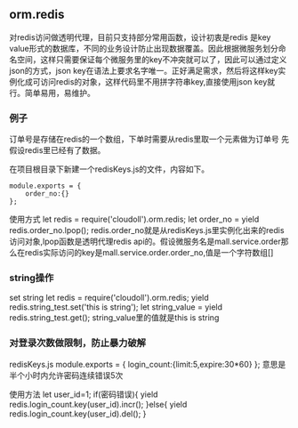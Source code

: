 ## orm.redis
对redis访问做透明代理，目前只支持部分常用函数，设计初衷是redis 是key value形式的数据库，不同的业务设计防止出现数据覆盖。因此根据微服务划分命名空间，这样只需要保证每个微服务里的key不冲突就可以了，因此可以通过定义json的方式，json key在语法上要求名字唯一。正好满足需求，然后将这样key实例化成可访问redis的对象，这样代码里不用拼字符串key,直接使用json key就行。简单易用，易维护。
### 例子
订单号是存储在redis的一个数组，下单时需要从redis里取一个元素做为订单号
先假设redis里已经有了数据。


在项目根目录下新建一个redisKeys.js的文件，内容如下。


    module.exports = {
        order_no:{}
    };
使用方式
     let redis = require('cloudoll').orm.redis;
     let order_no = yield redis.order_no.lpop();
redis.order_no就是从redisKeys.js里实例化出来的redis访问对象,lpop函数是透明代理redis api的。假设微服务名是mall.service.order那么在redis实际访问的key是mall.service.order.order_no,值是一个字符数组[]
### string操作
set string
     let redis = require('cloudoll').orm.redis;
     yield redis.string_test.set('this is string');
     let string_value = yield redis.string_test.get();
string_value里的值就是this is string

### 对登录次数做限制，防止暴力破解
redisKeys.js
    module.exports = {
        login_count:{limit:5,expire:30*60}
    };
意思是半个小时内允许密码连续错误5次

使用方法
    let user_id=1;
    if(密码错误){
        yield redis.login_count.key(user_id).incr();
    }else{
        yield redis.login_count.key(user_id).del();
    }
